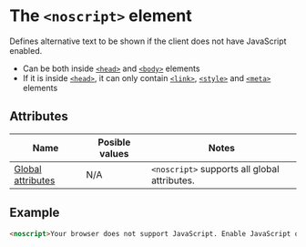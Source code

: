 # The `<noscript>` element
Defines alternative text to be shown if the client does not have JavaScript enabled.

- Can be both inside [`<head>`](head.md) and [`<body>`](body.md) elements
- If it is inside [`<head>`](head.md), it can only contain [`<link>`](link.md), [`<style>`](style.md) and [`<meta>`](meta.md) elements

## Attributes
| Name | Posible values | Notes |
|-|-|-|
| [Global attributes](../first-steps/global-attributes.md) | N/A | `<noscript>` supports all global attributes. |

## Example
```html
<noscript>Your browser does not support JavaScript. Enable JavaScript or use another browser to use this application</noscript>
```